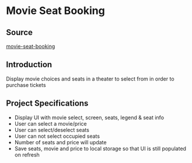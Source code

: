 # Movie Seat Booking

## Source

[movie-seat-booking](https://github.com/bradtraversy/vanillawebprojects/tree/master/movie-seat-booking)

## Introduction

Display movie choices and seats in a theater to select from in order to purchase tickets

## Project Specifications

+ Display UI with movie select, screen, seats, legend & seat info
+ User can select a movie/price
+ User can select/deselect seats
+ User can not select occupied seats
+ Number of seats and price will update
+ Save seats, movie and price to local storage so that UI is still populated on refresh
